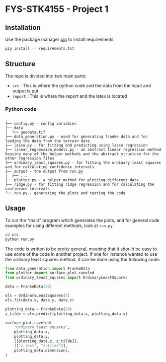 # FYS-STK4155 - Project 1

## Installation

Use the package manager [pip](https://pip.pypa.io/en/stable/) to install requirements

```bash
pip install -r requirements.txt
```

## Structure

The repo is divided into two main parts:

-   `src` : This is where the python code and the data from the input and output is put
-   `report` : This is where the report and the latex is located

### Python code

```
.
├── config.py - config variables
├── data
│  └── geodata.tif
├── data_generation.py - used for generating franke data and for loading the data from the terrain data
├── lasso.py - for fitting and predicting using lasso regression
├── linear_regression_models.py - an abstract linear regression method housing many of the helper methods and the abstract structure for the other regression files
├── ordinary_least_squares.py - for fitting the ordinary least squares and for calculating confidence intervals
├── output - the output from run.py
│  ├── ...
├── plotter.py - a helper method for plotting different data
├── ridge.py - for fitting ridge regression and for calculating the confidence intervals
└── run.py - generating the plots and testing the code
```

## Usage

To run the "main" program which generates the plots, and for general code examples for using different methods, look at `run.py`

```bash
cd src
python run.py
```

The code is written to be pretty general, meaning that it should be easy to use some of the code in another project. If one for instance wanted to use the ordinary least squares method, it can be done using the following code:

```python
from data_generation import FrankeData
from plotter import surface_plot_raveled
from ordinary_least_squares import OrdinaryLeastSquares

data = FrankeData(30)

ols = OrdinaryLeastSquares(5)
ols.fit(data.x, data.y, data.z)

plotting_data = FrankeData(20)
z_tilde = ols.predict(plotting_data.x, plotting_data.y)

surface_plot_raveled(
    "Ordinary least squares",
    plotting_data.x,
    plotting_data.y,
    [[plotting_data.z, z_tilde]],
    [["z_test", "z-tilde"]],
    plotting_data.dimensions,
)
```

